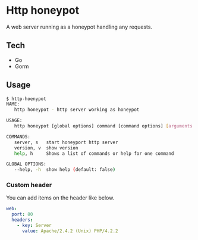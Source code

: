 # Http honeypot

A web server running as a honeypot handling any requests.

## Tech

- Go
- Gorm

## Usage

```bash
$ http-hoenypot
NAME:
   http honeypot - http server working as honeypot

USAGE:
   http honeypot [global options] command [command options] [arguments...]

COMMANDS:
   server, s   start honeyport http server
   version, v  show version
   help, h     Shows a list of commands or help for one command

GLOBAL OPTIONS:
   --help, -h  show help (default: false)
```

### Custom header

You can add items on the header like below.

```yaml
web:
  port: 80
  headers:
    - key: Server
      value: Apache/2.4.2 (Unix) PHP/4.2.2
```
